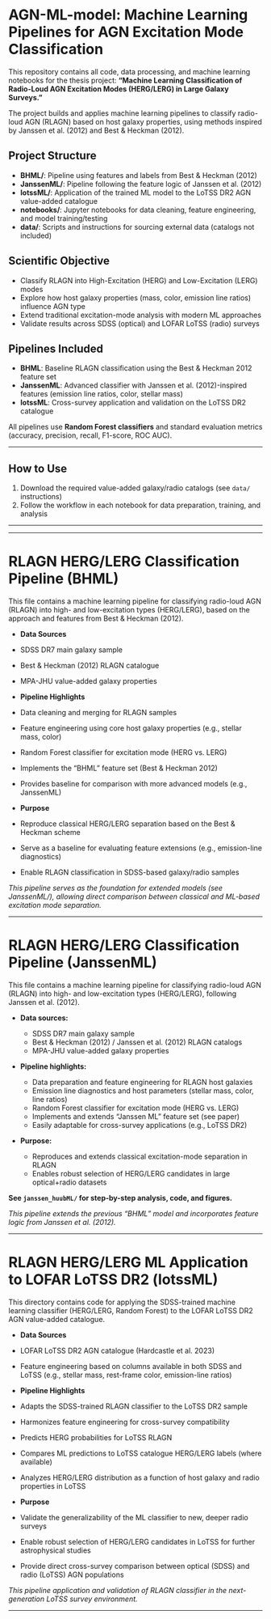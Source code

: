# AGN-ML-model: Machine Learning Pipelines for AGN Excitation Mode Classification
This repository contains all code, data processing, and machine learning notebooks for the thesis project:
**“Machine Learning Classification of Radio-Loud AGN Excitation Modes (HERG/LERG) in Large Galaxy Surveys.”**

The project builds and applies machine learning pipelines to classify radio-loud AGN (RLAGN) based on host galaxy properties, using methods inspired by Janssen et al. (2012) and Best & Heckman (2012).


## Project Structure

- **BHML/**: Pipeline using features and labels from Best & Heckman (2012)
- **JanssenML/**: Pipeline following the feature logic of Janssen et al. (2012)
- **lotssML/**: Application of the trained ML model to the LoTSS DR2 AGN value-added catalogue
- **notebooks/**: Jupyter notebooks for data cleaning, feature engineering, and model training/testing
- **data/**: Scripts and instructions for sourcing external data (catalogs not included)


## Scientific Objective

- Classify RLAGN into High-Excitation (HERG) and Low-Excitation (LERG) modes
- Explore how host galaxy properties (mass, color, emission line ratios) influence AGN type
- Extend traditional excitation-mode analysis with modern ML approaches
- Validate results across SDSS (optical) and LOFAR LoTSS (radio) surveys


## Pipelines Included

- **BHML**: Baseline RLAGN classification using the Best & Heckman 2012 feature set
- **JanssenML**: Advanced classifier with Janssen et al. (2012)-inspired features (emission line ratios, color, stellar mass)
- **lotssML**: Cross-survey application and validation on the LoTSS DR2 catalogue

All pipelines use **Random Forest classifiers** and standard evaluation metrics (accuracy, precision, recall, F1-score, ROC AUC).

---

## How to Use

1. Download the required value-added galaxy/radio catalogs (see `data/` instructions)
2. Follow the workflow in each notebook for data preparation, training, and analysis

---
---



# RLAGN HERG/LERG Classification Pipeline (BHML)

This file contains a machine learning pipeline for classifying radio-loud AGN (RLAGN) into high- and low-excitation types (HERG/LERG), based on the approach and features from Best & Heckman (2012).

- **Data Sources**
- SDSS DR7 main galaxy sample  
- Best & Heckman (2012) RLAGN catalogue  
- MPA-JHU value-added galaxy properties


- **Pipeline Highlights**
- Data cleaning and merging for RLAGN samples
- Feature engineering using core host galaxy properties (e.g., stellar mass, color)
- Random Forest classifier for excitation mode (HERG vs. LERG)
- Implements the “BHML” feature set (Best & Heckman 2012)
- Provides baseline for comparison with more advanced models (e.g., JanssenML)


- **Purpose**
- Reproduce classical HERG/LERG separation based on the Best & Heckman scheme
- Serve as a baseline for evaluating feature extensions (e.g., emission-line diagnostics)
- Enable RLAGN classification in SDSS-based galaxy/radio samples

*This pipeline serves as the foundation for extended models (see JanssenML/), allowing direct comparison between classical and ML-based excitation mode separation.*

---


# RLAGN HERG/LERG Classification Pipeline (JanssenML)

This file contains a machine learning pipeline for classifying radio-loud AGN (RLAGN) into high- and low-excitation types (HERG/LERG), following Janssen et al. (2012).

- **Data sources:**  
  - SDSS DR7 main galaxy sample  
  - Best & Heckman (2012) / Janssen et al. (2012) RLAGN catalogs  
  - MPA-JHU value-added galaxy properties

- **Pipeline highlights:**  
  - Data preparation and feature engineering for RLAGN host galaxies  
  - Emission line diagnostics and host parameters (stellar mass, color, line ratios)  
  - Random Forest classifier for excitation mode (HERG vs. LERG)  
  - Implements and extends “Janssen ML” feature set (see paper)  
  - Easily adaptable for cross-survey applications (e.g., LoTSS DR2)

- **Purpose:**  
  - Reproduces and extends classical excitation-mode separation in RLAGN  
  - Enables robust selection of HERG/LERG candidates in large optical+radio datasets  

**See `janssen_huubML/` for step-by-step analysis, code, and figures.**

*This pipeline extends the previous “BHML” model and incorporates feature logic from Janssen et al. (2012).*

---
# RLAGN HERG/LERG ML Application to LOFAR LoTSS DR2 (lotssML)

This directory contains code for applying the SDSS-trained machine learning classifier (HERG/LERG, Random Forest) to the LOFAR LoTSS DR2 AGN value-added catalogue.

- **Data Sources**
- LOFAR LoTSS DR2 AGN catalogue (Hardcastle et al. 2023)
- Feature engineering based on columns available in both SDSS and LoTSS (e.g., stellar mass, rest-frame color, emission-line ratios)


- **Pipeline Highlights**
- Adapts the SDSS-trained RLAGN classifier to the LoTSS DR2 sample
- Harmonizes feature engineering for cross-survey compatibility
- Predicts HERG probabilities for LoTSS RLAGN
- Compares ML predictions to LoTSS catalogue HERG/LERG labels (where available)
- Analyzes HERG/LERG distribution as a function of host galaxy and radio properties in LoTSS


- **Purpose**
- Validate the generalizability of the ML classifier to new, deeper radio surveys
- Enable robust selection of HERG/LERG candidates in LoTSS for further astrophysical studies
- Provide direct cross-survey comparison between optical (SDSS) and radio (LoTSS) AGN populations


*This pipeline application and validation of RLAGN classifier in the next-generation LoTSS survey environment.*

---
 



